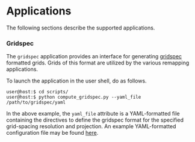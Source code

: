 # Applications

The following sections describe the supported applications.

### Gridspec

The `gridspec` application provides an interface for generating
[gridspec](https://arxiv.org/pdf/1911.08638.pdf) formatted
grids. Grids of this format are utilized by the various remapping
applications.

To launch the application in the user shell, do as follows.

~~~
user@host:$ cd scripts/
user@host:$ python compute_gridspec.py --yaml_file /path/to/gridspec/yaml
~~~

In the above example, the `yaml_file` attribute is a YAML-formatted
file containing the directives to define the gridspec format for the
specified grid-spacing resolution and projection. An example
YAML-formatted configuration file may be found
[here](./parm/gridspec/gridspec.yaml).